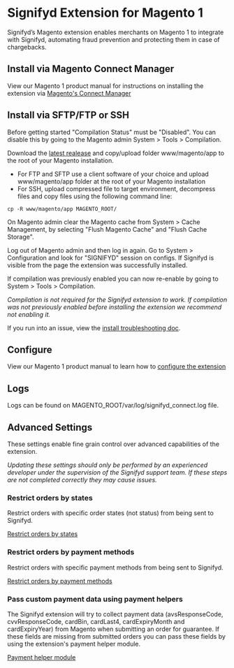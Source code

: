 # Signifyd Extension for Magento 1

Signifyd’s Magento extension enables merchants on Magento 1 to integrate with Signifyd, automating fraud prevention and protecting them in case of chargebacks.

## Install via Magento Connect Manager
View our Magento 1 product manual for instructions on installing the extension via [Magento's Connect Manager](https://www.signifyd.com/resources/manual/magento-v4-0/#installation)

## Install via SFTP/FTP or SSH

Before getting started "Compilation Status" must be "Disabled". You can disable this by going to the Magento admin System > Tools > Compilation. 

Download the [latest realease](https://github.com/signifyd/magento1/releases/latest) and copy/upload folder www/magento/app to the root of your Magento installation.

- For FTP and SFTP use a client software of your choice and upload www/magento/app folder at the root of your Magento installation
- For SSH, upload compressed file to target environment, decompress files and copy files using the following command line:
```
cp -R www/magento/app MAGENTO_ROOT/
```

On Magento admin clear the Magento cache from System > Cache Management, by selecting "Flush Magento Cache" and "Flush Cache Storage".

Log out of Magento admin and then log in again. Go to System > Configuration and look for "SIGNIFYD" session on configs. If Signifyd is visible from the page the extension was successfully installed.

If compilation was previously enabled you can now re-enable by going to System > Tools > Compilation.

_Compilation is not required for the Signifyd extension to work. If compilation was not previously enabled before installing the extension we recommend not enabling it._

If you run into an issue, view the [install troubleshooting doc](docs/INSTALL-TROUBLESHOOT.md).

## Configure
View our Magento 1 product manual to learn how to [configure the extension](https://www.signifyd.com/resources/manual/magento-v4-0/#installation)

## Logs

Logs can be found on MAGENTO_ROOT/var/log/signifyd_connect.log file.

## Advanced Settings

These settings enable fine grain control over advanced capabilities of the extension.

_Updating these settings should only be performed by an experienced developer under the supervision of the Signifyd support team. If these steps are not completed correctly they may cause issues._

### Restrict orders by states

Restrict orders with specific order states (not status) from being sent to Signifyd.

[Restrict orders by states](docs/RESTRICT-STATES.md) 

### Restrict orders by payment methods

Restrict orders with specific payment methods from being sent to Signifyd.

[Restrict orders by payment methods](docs/RESTRICT-PAYMENTS.md) 

### Pass custom payment data using payment helpers

The Signifyd extension will try to collect payment data (avsResponseCode, cvvResponseCode, cardBin, cardLast4, cardExpiryMonth and cardExpiryYear) from Magento when submitting an order for guarantee. If these fields are missing from submitted orders you can pass these fields by using the extension's payment helper module. 

[Payment helper module](docs/PAYMENT-DETAILS.md)
